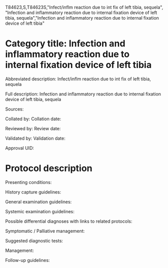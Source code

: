 T84623,S,T84623S,"Infect/inflm reaction due to int fix of left tibia, sequela", "Infection and inflammatory reaction due to internal fixation device of left tibia, sequela","Infection and inflammatory reaction due to internal fixation device of left tibia"
# Category title: Infection and inflammatory reaction due to internal fixation device of left tibia

Abbreviated description: Infect/inflm reaction due to int fix of left tibia, sequela

Full description: Infection and inflammatory reaction due to internal fixation device of left tibia, sequela

Sources:

Collated by:
Collation date:

Reviewed by:
Review date:

Validated by:
Validation date:

Approval UID:

# Protocol description

Presenting conditions:

History capture guidelines:

General examination guidelines:

Systemic examination guidelines:

Possible differential diagnoses with links to related protocols:

Symptomatic / Palliative management:

Suggested diagnostic tests:

Management:

Follow-up guidelines:
